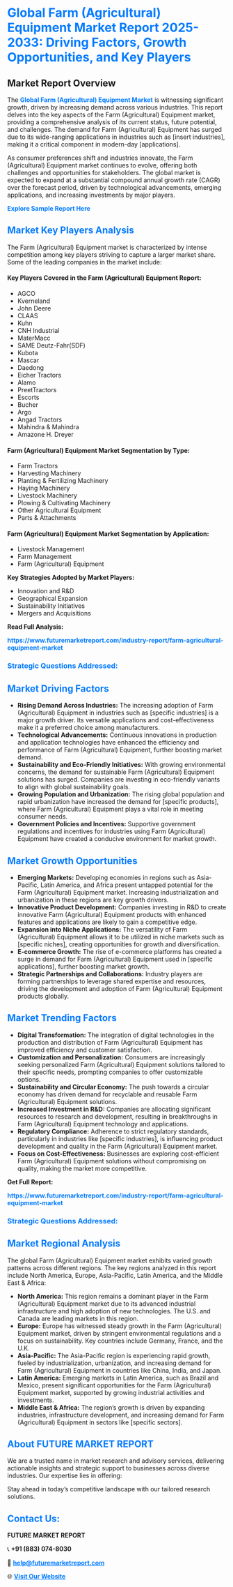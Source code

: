 <h1 style="color: #007BFF;">Global Farm (Agricultural) Equipment Market Report 2025-2033: Driving Factors, Growth Opportunities, and Key Players</h1>

<section id="overview">
<h2>Market Report Overview</h2>
<p>The <a href="https://www.futuremarketreport.com/industry-report/farm-agricultural-equipment-market" style="color: #007BFF; text-decoration: none;"><strong>Global Farm (Agricultural) Equipment Market</strong></a> is witnessing significant growth, driven by increasing demand across various industries. This report delves into the key aspects of the Farm (Agricultural) Equipment market, providing a comprehensive analysis of its current status, future potential, and challenges. The demand for Farm (Agricultural) Equipment has surged due to its wide-ranging applications in industries such as [insert industries], making it a critical component in modern-day [applications].</p>
<p>As consumer preferences shift and industries innovate, the Farm (Agricultural) Equipment market continues to evolve, offering both challenges and opportunities for stakeholders. The global market is expected to expand at a substantial compound annual growth rate (CAGR) over the forecast period, driven by technological advancements, emerging applications, and increasing investments by major players.</p>
</section>

<section id="overview">
<p><a href="https://www.futuremarketreport.com/request-sample/reportId=124509" style="color: #007BFF; text-decoration: none;"><strong>Explore Sample Report Here</strong></a></p>
</section>

<section id="key-players">
<h2 style="color: #007BFF;">Market Key Players Analysis</h2>
<p>The Farm (Agricultural) Equipment market is characterized by intense competition among key players striving to capture a larger market share. Some of the leading companies in the market include:</p>
<h4>Key Players Covered in the Farm (Agricultural) Equipment Report:</h4>
<ul><li>AGCO</li><li>Kverneland</li><li>John Deere</li><li>CLAAS</li><li>Kuhn</li><li>CNH Industrial</li><li>MaterMacc</li><li>SAME Deutz-Fahr(SDF)</li><li>Kubota</li><li>Mascar</li><li>Daedong</li><li>Eicher Tractors</li><li>Alamo</li><li>PreetTractors</li><li>Escorts</li><li>Bucher</li><li>Argo</li><li>Angad Tractors</li><li>Mahindra &amp; Mahindra</li><li>Amazone H. Dreyer</li></ul>
<h4>Farm (Agricultural) Equipment Market Segmentation by Type:</h4>
<ul><li>Farm Tractors</li><li>Harvesting Machinery</li><li>Planting &amp; Fertilizing Machinery</li><li>Haying Machinery</li><li>Livestock Machinery</li><li>Plowing &amp; Cultivating Machinery</li><li>Other Agricultural Equipment</li><li>Parts &amp; Attachments</li></ul>

<h4>Farm (Agricultural) Equipment Market Segmentation by Application:</h4>
<ul><li>Livestock Management</li><li>Farm Management</li><li>Farm (Agricultural) Equipment</li></ul>
<p><strong>Key Strategies Adopted by Market Players:</strong></p>
<ul>
<li>Innovation and R&D</li>
<li>Geographical Expansion</li>
<li>Sustainability Initiatives</li>
<li>Mergers and Acquisitions</li>
</ul>
</section>

<section>
<p><strong>Read Full Analysis: </strong></p><a href="https://www.futuremarketreport.com/industry-report/farm-agricultural-equipment-market" style="color: #007BFF; text-decoration: none;"><strong>https://www.futuremarketreport.com/industry-report/farm-agricultural-equipment-market</strong></a>
<h3 style="color: #007BFF;">Strategic Questions Addressed:</h3>
</section>

<section id="driving-factors">
<h2 style="color: #007BFF;">Market Driving Factors</h2>
<ul>
<li><strong>Rising Demand Across Industries:</strong> The increasing adoption of Farm (Agricultural) Equipment in industries such as [specific industries] is a major growth driver. Its versatile applications and cost-effectiveness make it a preferred choice among manufacturers.</li>
<li><strong>Technological Advancements:</strong> Continuous innovations in production and application technologies have enhanced the efficiency and performance of Farm (Agricultural) Equipment, further boosting market demand.</li>
<li><strong>Sustainability and Eco-Friendly Initiatives:</strong> With growing environmental concerns, the demand for sustainable Farm (Agricultural) Equipment solutions has surged. Companies are investing in eco-friendly variants to align with global sustainability goals.</li>
<li><strong>Growing Population and Urbanization:</strong> The rising global population and rapid urbanization have increased the demand for [specific products], where Farm (Agricultural) Equipment plays a vital role in meeting consumer needs.</li>
<li><strong>Government Policies and Incentives:</strong> Supportive government regulations and incentives for industries using Farm (Agricultural) Equipment have created a conducive environment for market growth.</li>
</ul>
</section>

<section id="growth-opportunities">
<h2 style="color: #007BFF;">Market Growth Opportunities</h2>
<ul>
<li><strong>Emerging Markets:</strong> Developing economies in regions such as Asia-Pacific, Latin America, and Africa present untapped potential for the Farm (Agricultural) Equipment market. Increasing industrialization and urbanization in these regions are key growth drivers.</li>
<li><strong>Innovative Product Development:</strong> Companies investing in R&D to create innovative Farm (Agricultural) Equipment products with enhanced features and applications are likely to gain a competitive edge.</li>
<li><strong>Expansion into Niche Applications:</strong> The versatility of Farm (Agricultural) Equipment allows it to be utilized in niche markets such as [specific niches], creating opportunities for growth and diversification.</li>
<li><strong>E-commerce Growth:</strong> The rise of e-commerce platforms has created a surge in demand for Farm (Agricultural) Equipment used in [specific applications], further boosting market growth.</li>
<li><strong>Strategic Partnerships and Collaborations:</strong> Industry players are forming partnerships to leverage shared expertise and resources, driving the development and adoption of Farm (Agricultural) Equipment products globally.</li>
</ul>
</section>

<section id="trending-factors">
<h2 style="color: #007BFF;">Market Trending Factors</h2>
<ul>
<li><strong>Digital Transformation:</strong> The integration of digital technologies in the production and distribution of Farm (Agricultural) Equipment has improved efficiency and customer satisfaction.</li>
<li><strong>Customization and Personalization:</strong> Consumers are increasingly seeking personalized Farm (Agricultural) Equipment solutions tailored to their specific needs, prompting companies to offer customizable options.</li>
<li><strong>Sustainability and Circular Economy:</strong> The push towards a circular economy has driven demand for recyclable and reusable Farm (Agricultural) Equipment solutions.</li>
<li><strong>Increased Investment in R&D:</strong> Companies are allocating significant resources to research and development, resulting in breakthroughs in Farm (Agricultural) Equipment technology and applications.</li>
<li><strong>Regulatory Compliance:</strong> Adherence to strict regulatory standards, particularly in industries like [specific industries], is influencing product development and quality in the Farm (Agricultural) Equipment market.</li>
<li><strong>Focus on Cost-Effectiveness:</strong> Businesses are exploring cost-efficient Farm (Agricultural) Equipment solutions without compromising on quality, making the market more competitive.</li>
</ul>
</section>

<section>
<p><strong>Get Full Report: </strong></p><a href="https://www.futuremarketreport.com/industry-report/farm-agricultural-equipment-market" style="color: #007BFF; text-decoration: none;"><strong>https://www.futuremarketreport.com/industry-report/farm-agricultural-equipment-market</strong></a>
<h3 style="color: #007BFF;">Strategic Questions Addressed:</h3>
</section>


<section id="regional-analysis">
<h2 style="color: #007BFF;">Market Regional Analysis</h2>
<p>The global Farm (Agricultural) Equipment market exhibits varied growth patterns across different regions. The key regions analyzed in this report include North America, Europe, Asia-Pacific, Latin America, and the Middle East & Africa:</p>
<ul>
<li><strong>North America:</strong> This region remains a dominant player in the Farm (Agricultural) Equipment market due to its advanced industrial infrastructure and high adoption of new technologies. The U.S. and Canada are leading markets in this region.</li>
<li><strong>Europe:</strong> Europe has witnessed steady growth in the Farm (Agricultural) Equipment market, driven by stringent environmental regulations and a focus on sustainability. Key countries include Germany, France, and the U.K.</li>
<li><strong>Asia-Pacific:</strong> The Asia-Pacific region is experiencing rapid growth, fueled by industrialization, urbanization, and increasing demand for Farm (Agricultural) Equipment in countries like China, India, and Japan.</li>
<li><strong>Latin America:</strong> Emerging markets in Latin America, such as Brazil and Mexico, present significant opportunities for the Farm (Agricultural) Equipment market, supported by growing industrial activities and investments.</li>
<li><strong>Middle East & Africa:</strong> The region’s growth is driven by expanding industries, infrastructure development, and increasing demand for Farm (Agricultural) Equipment in sectors like [specific sectors].</li>
</ul>
</section>

<footer>
<h2 style="color: #007BFF;">About FUTURE MARKET REPORT</h2>
<p>We are a trusted name in market research and advisory services, delivering actionable insights and strategic support to businesses across diverse industries. Our expertise lies in offering:</p>

<p>Stay ahead in today’s competitive landscape with our tailored research solutions.</p>

<h2 style="color: #007BFF;">Contact Us:</h2>
<p><strong>FUTURE MARKET REPORT</strong></p>
<p>📞 <strong>+91 (883) 074-8030</strong></p>
<p>📧 <strong><a href="mailto:help@futuremarketreport.com" style="color: #007BFF;">help@futuremarketreport.com</a></strong></p>
<p>🌐 <strong><a href="https://www.futuremarketreport.com/" style="color: #007BFF;">Visit Our Website</a></strong></p>
</footer>